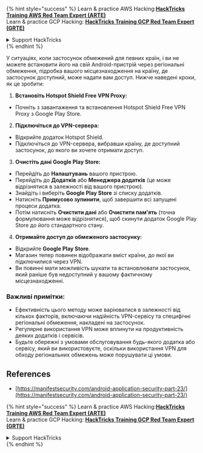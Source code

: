 {% hint style="success" %}
Learn & practice AWS Hacking:<img src="/.gitbook/assets/arte.png" alt="" data-size="line">[**HackTricks Training AWS Red Team Expert (ARTE)**](https://training.hacktricks.xyz/courses/arte)<img src="/.gitbook/assets/arte.png" alt="" data-size="line">\
Learn & practice GCP Hacking: <img src="/.gitbook/assets/grte.png" alt="" data-size="line">[**HackTricks Training GCP Red Team Expert (GRTE)**<img src="/.gitbook/assets/grte.png" alt="" data-size="line">](https://training.hacktricks.xyz/courses/grte)

<details>

<summary>Support HackTricks</summary>

* Check the [**subscription plans**](https://github.com/sponsors/carlospolop)!
* **Join the** 💬 [**Discord group**](https://discord.gg/hRep4RUj7f) or the [**telegram group**](https://t.me/peass) or **follow** us on **Twitter** 🐦 [**@hacktricks\_live**](https://twitter.com/hacktricks\_live)**.**
* **Share hacking tricks by submitting PRs to the** [**HackTricks**](https://github.com/carlospolop/hacktricks) and [**HackTricks Cloud**](https://github.com/carlospolop/hacktricks-cloud) github repos.

</details>
{% endhint %}

У ситуаціях, коли застосунок обмежений для певних країн, і ви не можете встановити його на свій Android-пристрій через регіональні обмеження, підробка вашого місцезнаходження на країну, де застосунок доступний, може надати вам доступ. Нижче наведені кроки, як це зробити:

1. **Встановіть Hotspot Shield Free VPN Proxy:**
- Почніть з завантаження та встановлення Hotspot Shield Free VPN Proxy з Google Play Store.

2. **Підключіться до VPN-сервера:**
- Відкрийте додаток Hotspot Shield.
- Підключіться до VPN-сервера, вибравши країну, де доступний застосунок, до якого ви хочете отримати доступ.

3. **Очистіть дані Google Play Store:**
- Перейдіть до **Налаштувань** вашого пристрою.
- Перейдіть до **Додатків** або **Менеджера додатків** (це може відрізнятися в залежності від вашого пристрою).
- Знайдіть і виберіть **Google Play Store** зі списку додатків.
- Натисніть **Примусово зупинити**, щоб завершити всі запущені процеси додатка.
- Потім натисніть **Очистити дані** або **Очистити пам'ять** (точна формулювання може відрізнятися), щоб скинути додаток Google Play Store до його стандартного стану.

4. **Отримайте доступ до обмеженого застосунку:**
- Відкрийте **Google Play Store**.
- Магазин тепер повинен відображати вміст країни, до якої ви підключилися через VPN.
- Ви повинні мати можливість шукати та встановлювати застосунок, який раніше був недоступний у вашому фактичному місцезнаходженні.

### Важливі примітки:
- Ефективність цього методу може варіюватися в залежності від кількох факторів, включаючи надійність VPN-сервісу та специфічні регіональні обмеження, накладені на застосунок.
- Регулярне використання VPN може вплинути на продуктивність деяких додатків і сервісів.
- Будьте обережні з умовами обслуговування будь-якого додатка або сервісу, який ви використовуєте, оскільки використання VPN для обходу регіональних обмежень може порушувати ці умови.

## References
* [https://manifestsecurity.com/android-application-security-part-23/](https://manifestsecurity.com/android-application-security-part-23/)


{% hint style="success" %}
Learn & practice AWS Hacking:<img src="/.gitbook/assets/arte.png" alt="" data-size="line">[**HackTricks Training AWS Red Team Expert (ARTE)**](https://training.hacktricks.xyz/courses/arte)<img src="/.gitbook/assets/arte.png" alt="" data-size="line">\
Learn & practice GCP Hacking: <img src="/.gitbook/assets/grte.png" alt="" data-size="line">[**HackTricks Training GCP Red Team Expert (GRTE)**<img src="/.gitbook/assets/grte.png" alt="" data-size="line">](https://training.hacktricks.xyz/courses/grte)

<details>

<summary>Support HackTricks</summary>

* Check the [**subscription plans**](https://github.com/sponsors/carlospolop)!
* **Join the** 💬 [**Discord group**](https://discord.gg/hRep4RUj7f) or the [**telegram group**](https://t.me/peass) or **follow** us on **Twitter** 🐦 [**@hacktricks\_live**](https://twitter.com/hacktricks\_live)**.**
* **Share hacking tricks by submitting PRs to the** [**HackTricks**](https://github.com/carlospolop/hacktricks) and [**HackTricks Cloud**](https://github.com/carlospolop/hacktricks-cloud) github repos.

</details>
{% endhint %}

